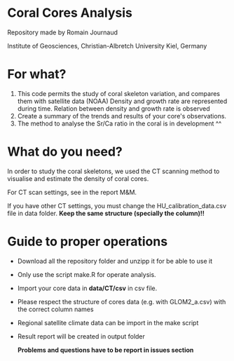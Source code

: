 # Coral Cores Analysis
Repository made by Romain Journaud

Institute of Geosciences, Christian-Albretch University Kiel, Germany 


# For what?
1) This code permits the study of coral skeleton variation, and compares them with satellite data (NOAA)
Density and growth rate are represented during time. Relation between density and growth rate is observed
2) Create a summary of the trends and results of your core's observations. 
3) The method to analyse the Sr/Ca ratio in the coral is in development ^^


# What do you need? 
In order to study the coral skeletons, we used the CT scanning method to visualise and estimate the density of coral cores. 

For CT scan settings, see in the report M&M.

If you have other CT settings, you must change the HU_calibration_data.csv file in data folder. **Keep the same structure (specially the column)!!**


# Guide to proper operations
- Download all the repository folder and unzipp it for be able to use it
- Only use the script make.R for operate analysis. 
- Import your core data in **data/CT/csv** in csv file.
- Please respect the structure of cores data (e.g. with GLOM2_a.csv) with the correct column names
- Regional satellite climate data can be import in the make script
- Result report will be created in output folder

  **Problems and questions have to be report in issues section**
